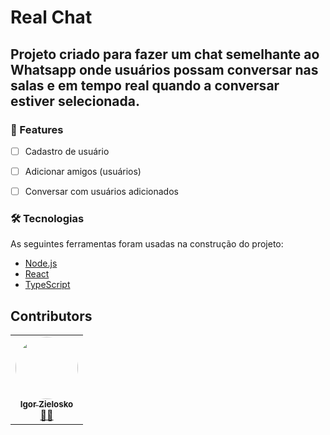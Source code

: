 # Real Chat

## Projeto criado para fazer um chat semelhante ao Whatsapp onde usuários possam conversar nas salas e em tempo real quando a conversar estiver selecionada.

### 🚀 Features

- [ ] Cadastro de usuário
- [ ] Adicionar amigos (usuários)
- [ ] Conversar com usuários adicionados


### 🛠 Tecnologias

As seguintes ferramentas foram usadas na construção do projeto:

- [Node.js](https://nodejs.org/en/)
- [React](https://pt-br.reactjs.org/)
- [TypeScript](https://www.typescriptlang.org/)

## Contributors

<table>
  <tr>
    <td align="center">
        <a href="https://www.linkedin.com/in/igor-zielosko-4775b821a/">
            <img style="border-radius: 50%;" src="https://github.com/IgorZie.png" width="100px;" alt=""/>
            <br />
            <sub>
                <b>Igor Zielosko</b>
            </sub>
        </a>
        <br />
        <a href="https://dev.mailou.com.br/" title="Mailou Dev">👨‍🚀</a>
    </td>
  </tr>
</table>
